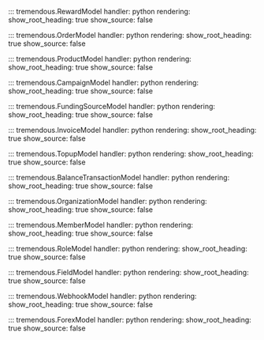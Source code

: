 ::: tremendous.RewardModel
    handler: python
    rendering:
        show_root_heading: true
        show_source: false

::: tremendous.OrderModel
    handler: python
    rendering:
        show_root_heading: true
        show_source: false

::: tremendous.ProductModel
    handler: python
    rendering:
        show_root_heading: true
        show_source: false

::: tremendous.CampaignModel
    handler: python
    rendering:
        show_root_heading: true
        show_source: false

::: tremendous.FundingSourceModel
    handler: python
    rendering:
        show_root_heading: true
        show_source: false

::: tremendous.InvoiceModel
    handler: python
    rendering:
        show_root_heading: true
        show_source: false

::: tremendous.TopupModel
    handler: python
    rendering:
        show_root_heading: true
        show_source: false

::: tremendous.BalanceTransactionModel
    handler: python
    rendering:
        show_root_heading: true
        show_source: false

::: tremendous.OrganizationModel
    handler: python
    rendering:
        show_root_heading: true
        show_source: false

::: tremendous.MemberModel
    handler: python
    rendering:
        show_root_heading: true
        show_source: false

::: tremendous.RoleModel
    handler: python
    rendering:
        show_root_heading: true
        show_source: false

::: tremendous.FieldModel
    handler: python
    rendering:
        show_root_heading: true
        show_source: false

::: tremendous.WebhookModel
    handler: python
    rendering:
        show_root_heading: true
        show_source: false

::: tremendous.ForexModel
    handler: python
    rendering:
        show_root_heading: true
        show_source: false